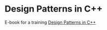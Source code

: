 # Design Patterns in C++

E-book for a training [Design Patterns in C++](https://www.infotraining.pl/szkolenie/c-plus-plus/wzorce-projektowe)